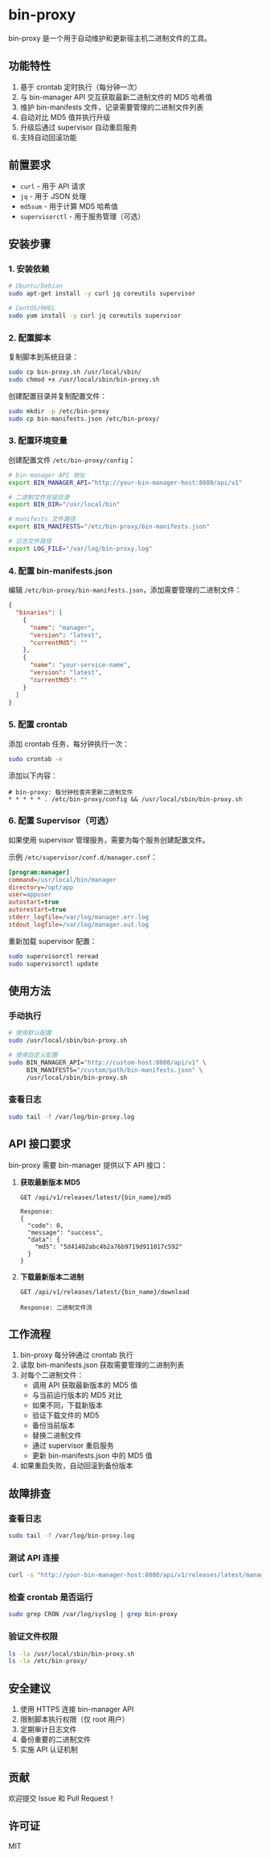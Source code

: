 # bin-proxy

bin-proxy 是一个用于自动维护和更新宿主机二进制文件的工具。

## 功能特性

1. 基于 crontab 定时执行（每分钟一次）
2. 与 bin-manager API 交互获取最新二进制文件的 MD5 哈希值
3. 维护 bin-manifests 文件，记录需要管理的二进制文件列表
4. 自动对比 MD5 值并执行升级
5. 升级后通过 supervisor 自动重启服务
6. 支持自动回滚功能

## 前置要求

- `curl` - 用于 API 请求
- `jq` - 用于 JSON 处理
- `md5sum` - 用于计算 MD5 哈希值
- `supervisorctl` - 用于服务管理（可选）

## 安装步骤

### 1. 安装依赖

```bash
# Ubuntu/Debian
sudo apt-get install -y curl jq coreutils supervisor

# CentOS/RHEL
sudo yum install -y curl jq coreutils supervisor
```

### 2. 配置脚本

复制脚本到系统目录：

```bash
sudo cp bin-proxy.sh /usr/local/sbin/
sudo chmod +x /usr/local/sbin/bin-proxy.sh
```

创建配置目录并复制配置文件：

```bash
sudo mkdir -p /etc/bin-proxy
sudo cp bin-manifests.json /etc/bin-proxy/
```

### 3. 配置环境变量

创建配置文件 `/etc/bin-proxy/config`：

```bash
# bin-manager API 地址
export BIN_MANAGER_API="http://your-bin-manager-host:8080/api/v1"

# 二进制文件安装目录
export BIN_DIR="/usr/local/bin"

# manifests 文件路径
export BIN_MANIFESTS="/etc/bin-proxy/bin-manifests.json"

# 日志文件路径
export LOG_FILE="/var/log/bin-proxy.log"
```

### 4. 配置 bin-manifests.json

编辑 `/etc/bin-proxy/bin-manifests.json`，添加需要管理的二进制文件：

```json
{
  "binaries": [
    {
      "name": "manager",
      "version": "latest",
      "currentMd5": ""
    },
    {
      "name": "your-service-name",
      "version": "latest",
      "currentMd5": ""
    }
  ]
}
```

### 5. 配置 crontab

添加 crontab 任务，每分钟执行一次：

```bash
sudo crontab -e
```

添加以下内容：

```cron
# bin-proxy: 每分钟检查并更新二进制文件
* * * * * . /etc/bin-proxy/config && /usr/local/sbin/bin-proxy.sh
```

### 6. 配置 Supervisor（可选）

如果使用 supervisor 管理服务，需要为每个服务创建配置文件。

示例 `/etc/supervisor/conf.d/manager.conf`：

```ini
[program:manager]
command=/usr/local/bin/manager
directory=/opt/app
user=appuser
autostart=true
autorestart=true
stderr_logfile=/var/log/manager.err.log
stdout_logfile=/var/log/manager.out.log
```

重新加载 supervisor 配置：

```bash
sudo supervisorctl reread
sudo supervisorctl update
```

## 使用方法

### 手动执行

```bash
# 使用默认配置
sudo /usr/local/sbin/bin-proxy.sh

# 使用自定义配置
sudo BIN_MANAGER_API="http://custom-host:8080/api/v1" \
     BIN_MANIFESTS="/custom/path/bin-manifests.json" \
     /usr/local/sbin/bin-proxy.sh
```

### 查看日志

```bash
sudo tail -f /var/log/bin-proxy.log
```

## API 接口要求

bin-proxy 需要 bin-manager 提供以下 API 接口：

1. **获取最新版本 MD5**
   ```
   GET /api/v1/releases/latest/{bin_name}/md5
   
   Response:
   {
     "code": 0,
     "message": "success",
     "data": {
       "md5": "5d41402abc4b2a76b9719d911017c592"
     }
   }
   ```

2. **下载最新版本二进制**
   ```
   GET /api/v1/releases/latest/{bin_name}/download
   
   Response: 二进制文件流
   ```

## 工作流程

1. bin-proxy 每分钟通过 crontab 执行
2. 读取 bin-manifests.json 获取需要管理的二进制列表
3. 对每个二进制文件：
   - 调用 API 获取最新版本的 MD5 值
   - 与当前运行版本的 MD5 对比
   - 如果不同，下载新版本
   - 验证下载文件的 MD5
   - 备份当前版本
   - 替换二进制文件
   - 通过 supervisor 重启服务
   - 更新 bin-manifests.json 中的 MD5 值
4. 如果重启失败，自动回滚到备份版本

## 故障排查

### 查看日志

```bash
sudo tail -f /var/log/bin-proxy.log
```

### 测试 API 连接

```bash
curl -s "http://your-bin-manager-host:8080/api/v1/releases/latest/manager/md5"
```

### 检查 crontab 是否运行

```bash
sudo grep CRON /var/log/syslog | grep bin-proxy
```

### 验证文件权限

```bash
ls -la /usr/local/sbin/bin-proxy.sh
ls -la /etc/bin-proxy/
```

## 安全建议

1. 使用 HTTPS 连接 bin-manager API
2. 限制脚本执行权限（仅 root 用户）
3. 定期审计日志文件
4. 备份重要的二进制文件
5. 实施 API 认证机制

## 贡献

欢迎提交 Issue 和 Pull Request！

## 许可证

MIT
